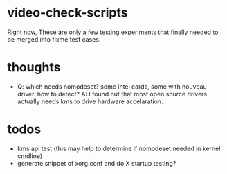video-check-scripts
===
Right now, These are only a few testing experiments that finally
needed to be merged into fixme test cases.


thoughts
===
- Q: which needs nomodeset? some intel cards, some with nouveau driver.
how to detect?
  A: I found out that most open source drivers actually needs kms to 
  drive hardware accelaration.


todos
===
- kms api test (this may help to determine if nomodeset needed in kernel cmdline)
- generate snippet of xorg.conf and do X startup testing?
